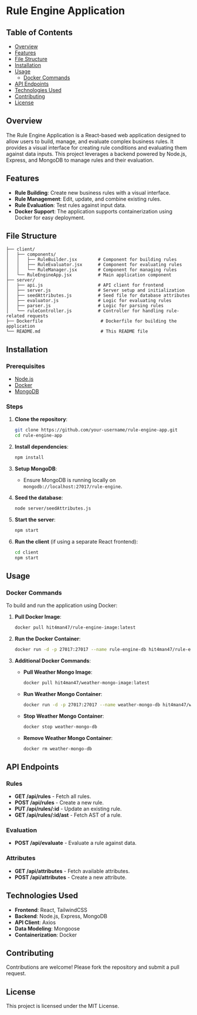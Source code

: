 # Rule Engine Application

## Table of Contents
- [Overview](#overview)
- [Features](#features)
- [File Structure](#file-structure)
- [Installation](#installation)
- [Usage](#usage)
  - [Docker Commands](#docker-commands)
- [API Endpoints](#api-endpoints)
- [Technologies Used](#technologies-used)
- [Contributing](#contributing)
- [License](#license)

## Overview

The Rule Engine Application is a React-based web application designed to allow users to build, manage, and evaluate complex business rules. It provides a visual interface for creating rule conditions and evaluating them against data inputs. This project leverages a backend powered by Node.js, Express, and MongoDB to manage rules and their evaluation.

## Features

- **Rule Building**: Create new business rules with a visual interface.
- **Rule Management**: Edit, update, and combine existing rules.
- **Rule Evaluation**: Test rules against input data.
- **Docker Support**: The application supports containerization using Docker for easy deployment.

## File Structure

```plaintext
├── client/
│   ├── components/
│   │   ├── RuleBuilder.jsx        # Component for building rules
│   │   ├── RuleEvaluator.jsx      # Component for evaluating rules
│   │   └── RuleManager.jsx        # Component for managing rules
│   └── RuleEngineApp.jsx          # Main application component
├── server/
│   ├── api.js                     # API client for frontend
│   ├── server.js                  # Server setup and initialization
│   ├── seedAttributes.js          # Seed file for database attributes
│   ├── evaluator.js               # Logic for evaluating rules
│   ├── parser.js                  # Logic for parsing rules
│   └── ruleController.js          # Controller for handling rule-related requests
├── Dockerfile                      # Dockerfile for building the application
└── README.md                       # This README file
```

## Installation

### Prerequisites

- [Node.js](https://nodejs.org/)
- [Docker](https://www.docker.com/get-started)
- [MongoDB](https://www.mongodb.com/)

### Steps

1. **Clone the repository**:

    ```bash
    git clone https://github.com/your-username/rule-engine-app.git
    cd rule-engine-app
    ```

2. **Install dependencies**:

    ```bash
    npm install
    ```

3. **Setup MongoDB**:
   - Ensure MongoDB is running locally on `mongodb://localhost:27017/rule-engine`.

4. **Seed the database**:

    ```bash
    node server/seedAttributes.js
    ```

5. **Start the server**:

    ```bash
    npm start
    ```

6. **Run the client** (if using a separate React frontend):

    ```bash
    cd client
    npm start
    ```

## Usage

### Docker Commands

To build and run the application using Docker:

1. **Pull Docker Image**:

    ```bash
    docker pull hit4man47/rule-engine-image:latest
    ```

2. **Run the Docker Container**:

    ```bash
    docker run -d -p 27017:27017 --name rule-engine-db hit4man47/rule-engine-image:latest
    ```

3. **Additional Docker Commands**:

    - **Pull Weather Mongo Image**:

        ```bash
        docker pull hit4man47/weather-mongo-image:latest
        ```

    - **Run Weather Mongo Container**:

        ```bash
        docker run -d -p 27017:27017 --name weather-mongo-db hit4man47/weather-mongo-image:latest
        ```

    - **Stop Weather Mongo Container**:

        ```bash
        docker stop weather-mongo-db
        ```

    - **Remove Weather Mongo Container**:

        ```bash
        docker rm weather-mongo-db
        ```

## API Endpoints

### Rules

- **GET /api/rules** - Fetch all rules.
- **POST /api/rules** - Create a new rule.
- **PUT /api/rules/:id** - Update an existing rule.
- **GET /api/rules/:id/ast** - Fetch AST of a rule.

### Evaluation

- **POST /api/evaluate** - Evaluate a rule against data.

### Attributes

- **GET /api/attributes** - Fetch available attributes.
- **POST /api/attributes** - Create a new attribute.

## Technologies Used

- **Frontend**: React, TailwindCSS
- **Backend**: Node.js, Express, MongoDB
- **API Client**: Axios
- **Data Modeling**: Mongoose
- **Containerization**: Docker

## Contributing

Contributions are welcome! Please fork the repository and submit a pull request.

## License

This project is licensed under the MIT License.

